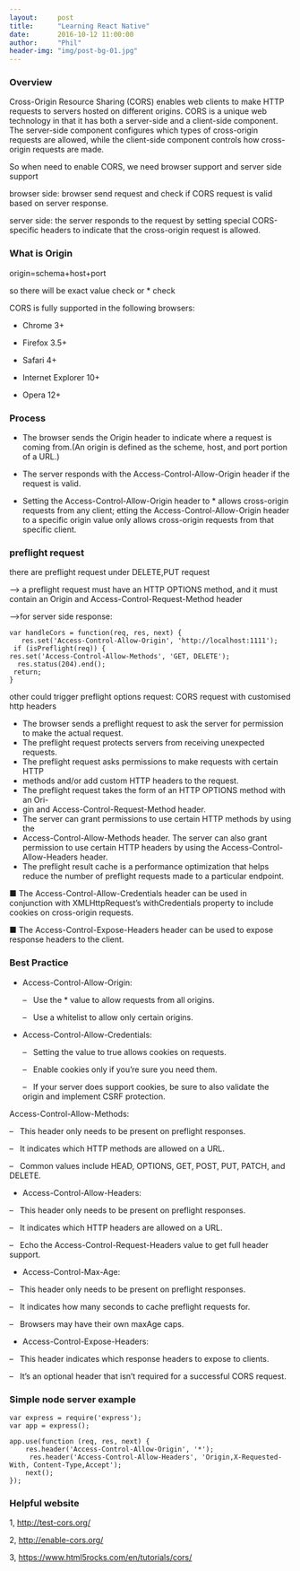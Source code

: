 ```yaml
---
layout:     post
title:      "Learning React Native"
date:       2016-10-12 11:00:00
author:     "Phil"
header-img: "img/post-bg-01.jpg"
---
```


### Overview

Cross-Origin Resource Sharing (CORS) enables web clients to make HTTP requests to servers hosted on different origins. CORS is a unique web technology in that it has both a server-side and a client-side component. The server-side component configures which types of cross-origin requests are allowed, while the client-side component controls how cross-origin requests are made.

So when need to enable CORS, we need browser support and server side support

browser side: browser send request and check if CORS request is valid based on server response.

server side: the server responds to the request by setting special CORS-specific headers to indicate that the cross-origin request is allowed.

### What is Origin

origin=schema+host+port

so there will be exact value check or * check

CORS is fully supported in the following  browsers:

- Chrome 3+

- Firefox 3.5+

- Safari 4+

- Internet Explorer 10+

- Opera 12+


### Process

- The browser sends the Origin header to indicate where a request is coming from.(An origin is defined as the scheme, host, and port portion of a URL.)

- The server responds with the Access-Control-Allow-Origin header if the request is valid.

- Setting the Access-Control-Allow-Origin header to * allows cross-origin requests from any client; etting the Access-Control-Allow-Origin header to a specific origin value only allows cross-origin requests from that specific client.

### preflight request

there are preflight request under DELETE,PUT request

—> a preflight request must have an HTTP OPTIONS method, and it must contain an Origin and Access-Control-Request-Method header

—>for server side response:


    var handleCors = function(req, res, next) {
       res.set('Access-Control-Allow-Origin', 'http://localhost:1111');
     if (isPreflight(req)) {
    res.set('Access-Control-Allow-Methods', 'GET, DELETE');
      res.status(204).end();
     return;
    }

other could trigger preflight options request:  CORS request with customised http headers

- The browser sends a preflight request to ask the server for permission to make the actual request.
- The preflight request protects servers from receiving unexpected requests.
- The preflight request asks permissions to make requests with certain HTTP
- methods and/or add custom HTTP headers to the request.
- The preflight request takes the form of an HTTP OPTIONS method with an Ori-
- gin and Access-Control-Request-Method header.
- The server can grant permissions to use certain HTTP methods by using the
- Access-Control-Allow-Methods header. The server can also grant permission to use certain HTTP headers by using the Access-Control-Allow-Headers header.
- The preflight result cache is a performance optimization that helps reduce the number of preflight requests made to a particular endpoint.

■ The Access-Control-Allow-Credentials header can be used in conjunction with XMLHttpRequest’s withCredentials property to include cookies on cross-origin requests.

■ The Access-Control-Expose-Headers header can be used to expose response headers to the client.

### Best Practice

- Access-Control-Allow-Origin:

    – &nbsp;&nbsp;Use the * value to allow requests from all origins.

    – &nbsp;&nbsp;Use a whitelist to allow only certain origins.

- Access-Control-Allow-Credentials:

    – &nbsp;&nbsp;Setting the value to true allows cookies on requests.

    – &nbsp;&nbsp;Enable cookies only if you’re sure you need them.

    – &nbsp;&nbsp;If your server does support cookies, be sure to also validate the origin and
implement CSRF protection.

Access-Control-Allow-Methods:

– &nbsp;&nbsp;This header only needs to be present on preflight responses.

– &nbsp;&nbsp;It indicates which HTTP methods are allowed on a URL.

– &nbsp;&nbsp;Common values include HEAD, OPTIONS, GET, POST, PUT, PATCH, and DELETE.

- Access-Control-Allow-Headers:

– &nbsp;&nbsp;This header only needs to be present on preflight responses.

– &nbsp;&nbsp;It indicates which HTTP headers are allowed on a URL.

– &nbsp;&nbsp;Echo the Access-Control-Request-Headers value to get full header support.

- Access-Control-Max-Age:

– &nbsp;&nbsp;This header only needs to be present on preflight responses.

– &nbsp;&nbsp;It indicates how many seconds to cache preflight requests for.

– &nbsp;&nbsp;Browsers may have their own maxAge caps.

- Access-Control-Expose-Headers:

– &nbsp;&nbsp;This header indicates which response headers to expose to clients.

– &nbsp;&nbsp;It’s an optional header that isn’t required for a successful CORS request.

### Simple node server example

    var express = require('express');
    var app = express();

    app.use(function (req, res, next) {
        res.header('Access-Control-Allow-Origin', '*');
         res.header('Access-Control-Allow-Headers', 'Origin,X-Requested-With, Content-Type,Accept');
        next();
    });


### Helpful website

1, http://test-cors.org/

2, http://enable-cors.org/

3, https://www.html5rocks.com/en/tutorials/cors/
